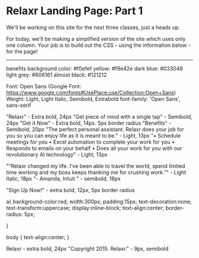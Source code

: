 Relaxr Landing Page: Part 1
==================

We'll be working on this site for the next three classes, just a heads up.

For today, we'll be making a simplified version of the site which uses only one column. Your job is to build out the CSS - using the information below - for the page!

---

benefits background color: #f0efef
yellow: #f9e42e
dark blue: #033048
light grey: #606161
almost black: #121212

Font: Open Sans (Google Font: https://www.google.com/fonts#UsePlace:use/Collection:Open+Sans)
Weight: Light, Light Italic, Semibold, Extrabold
font-family: 'Open Sans', sans-serif

"Relaxr" - Extra bold, 24px
"Get piece of mind with a single tap" - Semibold, 24px
"Get it Now" - Extra bold, 14px. 5px border radius
"Benefits" - Semibold, 20px
"The perfect personal assistant. Relaxr does your job for you so you can enjoy life as it is meant to be." - Light, 13px
"• Schedule meetings for you
• Excel automation to complete your work for you
• Responds to emails on your behalf
• Does all your work for you with our revolutionary AI technology" - Light, 13px

"“Relaxr changed my life. I’ve been able to travel the world, spend limited time working and my boss keeps thanking me for crushing work.”" - Light Italic, 18px
"- Amanda, Intuit " - semibold, 18px

"Sign Up Now!" - extra bold, 12px, 5px border radius


a{
  background-color:red;
  width:300px;
  padding:15px;
  text-decoration:none;
  text-transform:uppercase;
  display:inline-block;
  text-align:center;
  border-radius: 5px;
  
}

body {
  text-align:center;
}

Relaxr - extra bold, 24px
"Copyright 2015. Relaxr." - 9px, semibold
